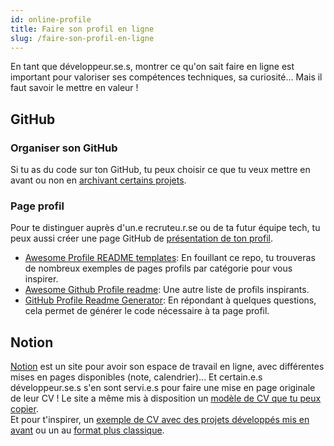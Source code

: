 ```yaml
---
id: online-profile
title: Faire son profil en ligne
slug: /faire-son-profil-en-ligne
---
```


En tant que développeur.se.s, montrer ce qu'on sait faire en ligne est important pour valoriser ses compétences techniques, sa curiosité... Mais il faut savoir le mettre en valeur !

## GitHub

### Organiser son GitHub
Si tu as du code sur ton GitHub, tu peux choisir ce que tu veux mettre en avant ou non en [archivant certains projets](https://docs.github.com/en/github/creating-cloning-and-archiving-repositories/archiving-repositories).

### Page profil
Pour te distinguer auprès d'un.e recruteu.r.se ou de ta futur équipe tech, tu peux aussi créer une page GitHub de [présentation de ton profil](https://docs.github.com/en/github/setting-up-and-managing-your-github-profile/managing-your-profile-readme).
- [Awesome Profile README templates](https://github.com/kautukkundan/Awesome-Profile-README-templates): En fouillant ce repo, tu trouveras de nombreux exemples de pages profils par catégorie pour vous inspirer.
- [Awesome Github Profile readme](https://github.com/abhisheknaiidu/awesome-github-profile-readme): Une autre liste de profils inspirants.
- [GitHub Profile Readme Generator](https://arturssmirnovs.github.io/github-profile-readme-generator/): En répondant à quelques questions, cela permet de générer le code nécessaire à ta page profil.

## Notion
[Notion](https://www.notion.so/) est un site pour avoir son espace de travail en ligne, avec différentes mises en pages disponibles (note, calendrier)... Et certain.e.s développeur.se.s s'en sont servi.e.s pour faire une mise en page originale de leur CV ! Le site a même mis à disposition un [modèle de CV que tu peux copier](https://notionpages.com/624/resume/).<br/>
Et pour t'inspirer, un [exemple de CV avec des projets développés mis en avant](https://www.notion.so/Resum-0a53261741084e368a62cc94f44b7469) ou un au [format plus classique](https://www.notion.so/Anabella-Spinelli-a42a2aaf9a434729b442165ff531d2d8).

